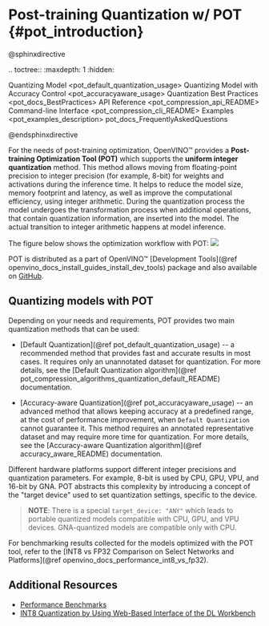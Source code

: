 # Post-training Quantization w/ POT {#pot_introduction}

@sphinxdirective

.. toctree::
   :maxdepth: 1
   :hidden:

   Quantizing Model <pot_default_quantization_usage>
   Quantizing Model with Accuracy Control <pot_accuracyaware_usage>
   Quantization Best Practices <pot_docs_BestPractices>
   API Reference <pot_compression_api_README>
   Command-line Interface <pot_compression_cli_README>
   Examples <pot_examples_description>
   pot_docs_FrequentlyAskedQuestions

@endsphinxdirective

For the needs of post-training optimization, OpenVINO&trade; provides a **Post-training Optimization Tool (POT)** which supports the **uniform integer quantization** method. This method allows moving from floating-point precision to integer precision (for example, 8-bit) for weights and activations during the inference time. It helps to reduce the model size, memory footprint and latency, as well as improve the computational efficiency, using integer arithmetic. During the quantization process the model undergoes the transformation process when additional operations, that contain quantization information, are inserted into the model. The actual transition to integer arithmetic happens at model inference.

The figure below shows the optimization workflow with POT:
![](./images/workflow_simple.png)

POT is distributed as a part of OpenVINO&trade; [Development Tools](@ref openvino_docs_install_guides_install_dev_tools) package and also available on [GitHub](https://github.com/openvinotoolkit/openvino/tree/master/tools/pot).

## Quantizing models with POT

Depending on your needs and requirements, POT provides two main quantization methods that can be used:

*  [Default Quantization](@ref pot_default_quantization_usage) -- a recommended method that provides fast and accurate results in most cases. It requires only an unannotated dataset for quantization. For more details, see the [Default Quantization algorithm](@ref pot_compression_algorithms_quantization_default_README) documentation.

*  [Accuracy-aware Quantization](@ref pot_accuracyaware_usage) -- an advanced method that allows keeping accuracy at a predefined range, at the cost of performance improvement, when `Default Quantization` cannot guarantee it. This method requires an annotated representative dataset and may require more time for quantization. For more details, see the
[Accuracy-aware Quantization algorithm](@ref accuracy_aware_README) documentation.

Different hardware platforms support different integer precisions and quantization parameters. For example, 8-bit is used by CPU, GPU, VPU, and 16-bit by GNA. POT abstracts this complexity by introducing a concept of the "target device" used to set quantization settings, specific to the device.

> **NOTE**: There is a special `target_device: "ANY"` which leads to portable quantized models compatible with CPU, GPU, and VPU devices. GNA-quantized models are compatible only with CPU.

For benchmarking results collected for the models optimized with the POT tool, refer to the [INT8 vs FP32 Comparison on Select Networks and Platforms](@ref openvino_docs_performance_int8_vs_fp32).

## Additional Resources

* [Performance Benchmarks](https://docs.openvino.ai/latest/openvino_docs_performance_benchmarks_openvino.html)
* [INT8 Quantization by Using Web-Based Interface of the DL Workbench](https://docs.openvino.ai/latest/workbench_docs_Workbench_DG_Int_8_Quantization.html)
